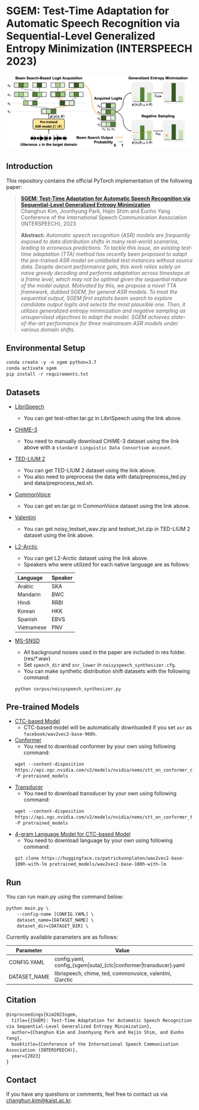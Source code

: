 # SGEM: Test-Time Adaptation for Automatic Speech Recognition via Sequential-Level Generalized Entropy Minimization (INTERSPEECH 2023)
![](res/concept_figure.png)



## Introduction
This repository contains the official PyTorch implementation of the following paper:

> [**SGEM: Test-Time Adaptation for Automatic Speech Recognition via Sequential-Level Generalized Entropy Minimization**](https://arxiv.org/abs/2306.01981)<br>
> Changhun Kim, Joonhyung Park, Hajin Shim and Eunho Yang<br>
> Conference of the International Speech Communication Association (INTERSPEECH), 2023
>
> **Abstract:** *Automatic speech recognition (ASR) models are frequently exposed to data distribution shifts in many real-world scenarios, leading to erroneous predictions. To tackle this issue, an existing test-time adaptation (TTA) method has recently been proposed to adapt the pre-trained ASR model on unlabeled test instances without source data. Despite decent performance gain, this work relies solely on naive greedy decoding and performs adaptation across timesteps at a frame level, which may not be optimal given the sequential nature of the model output. Motivated by this, we propose a novel TTA framework, dubbed SGEM, for general ASR models. To treat the sequential output, SGEM first exploits beam search to explore candidate output logits and selects the most plausible one. Then, it utilizes generalized entropy minimization and negative sampling as unsupervised objectives to adapt the model. SGEM achieves state-of-the-art performance for three mainstream ASR models under various domain shifts.*



## Environmental Setup
```
conda create -y -n sgem python=3.7
conda activate sgem
pip install -r requirements.txt
```



## Datasets
- [LibriSpeech](https://www.openslr.org/12)
  - You can get test-other.tar.gz in LibriSpeech using the link above.
- [CHiME-3](https://catalog.ldc.upenn.edu/LDC2017S24)
  - You need to manually download CHiME-3 dataset using the link above with a ``standard Linguistic Data Consortium account``.
- [TED-LIUM 2](https://lium.univ-lemans.fr/ted-lium2/)
  - You can get TED-LIUM 2 dataset using the link above.
  - You also need to preprocess the data with data/preprocess_ted.py and data/preprocess_ted.sh.
- [CommonVoice](https://tinyurl.com/cvjune2020)
  - You can get en.tar.gz in CommonVoice dataset using the link above.
- [Valentini](https://datashare.ed.ac.uk/handle/10283/2791)
  - You can get noisy_testset_wav.zip and testset_txt.zip in TED-LIUM 2 dataset using the link above.
- [L2-Arctic](https://psi.engr.tamu.edu/l2-arctic-corpus/)
  - You can get L2-Arctic dataset using the link above.
  - Speakers who were utilized for each native language are as follows:

  Language | Speaker
  --- | ---
  Arabic | SKA
  Mandarin | BWC
  Hindi | RRBI
  Korean | HKK
  Spanish | EBVS
  Vietnamese | PNV
- [MS-SNSD](https://github.com/microsoft/MS-SNSD)
  - All background noises used in the paper are included in res folder. (res/*.wav)
  - Set ``speech_dir`` and ``snr_lower`` in ``noisyspeech_synthesizer.cfg``.
  - You can make synthetic distribution shift datasets with the following command:
  ```
  python corpus/noisyspeech_synthesizer.py
  ```



## Pre-trained Models
- [CTC-based Model](https://huggingface.co/facebook/wav2vec2-base-960h)
  - CTC-based model will be automatically downloaded if you set ``asr`` as ``facebook/wav2vec2-base-960h``.
- [Conformer](https://catalog.ngc.nvidia.com/orgs/nvidia/teams/nemo/models/stt_en_conformer_ctc_small)
  - You need to download conformer by your own using following command:
  ```
  wget --content-disposition https://api.ngc.nvidia.com/v2/models/nvidia/nemo/stt_en_conformer_ctc_small/versions/1.0.0rc1/zip -P pretrained_models
  ```
- [Transducer](https://catalog.ngc.nvidia.com/orgs/nvidia/teams/nemo/models/stt_en_conformer_transducer_small)
  - You need to download transducer by your own using following command:
  ```
  wget --content-disposition https://api.ngc.nvidia.com/v2/models/nvidia/nemo/stt_en_conformer_transducer_small/versions/1.6.0/zip -P pretrained_models
  ```
- [4-gram Language Model for CTC-based Model](https://huggingface.co/patrickvonplaten/wav2vec2-base-100h-with-lm)
  - You need to download language by your own using following command:
  ```
  git clone https://huggingface.co/patrickvonplaten/wav2vec2-base-100h-with-lm pretrained_models/wav2vec2-base-100h-with-lm
  ```



## Run
You can run main.py using the command below:
```
python main.py \
    --config-name [CONFIG.YAML] \
    dataset_name=[DATASET_NAME] \
    dataset_dir=[DATASET_DIR] \
```
Currently available parameters are as follows:

  Parameter | Value
  --- | ---
  CONFIG.YAML | config.yaml, config_{sgem\|suta}_{ctc\|conformer\|transducer}.yaml
  DATASET_NAME | librispeech, chime, ted, commonvoice, valentini, l2arctic



## Citation
```
@inproceedings{kim2023sgem,
  title={{SGEM}: Test-Time Adaptation for Automatic Speech Recognition via Sequential-Level Generalized Entropy Minimization},
  author={Changhun Kim and Joonhyung Park and Hajin Shim, and Eunho Yang},
  booktitle={Conference of the International Speech Communication Association (INTERSPEECH)},
  year={2023}
}
```



## Contact
If you have any questions or comments, feel free to contact us via changhun.kim@kaist.ac.kr.
